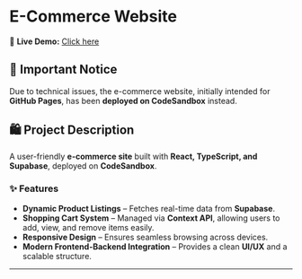 # E-Commerce Website  

🚀 **Live Demo:** [Click here](https://nj79s5.csb.app/)  

## 📢 Important Notice  
Due to technical issues, the e-commerce website, initially intended for **GitHub Pages**, has been **deployed on CodeSandbox** instead.  

## 🛍️ Project Description  
A user-friendly **e-commerce site** built with **React, TypeScript, and Supabase**, deployed on **CodeSandbox**.  

### ✨ Features  
- **Dynamic Product Listings** – Fetches real-time data from **Supabase**.  
- **Shopping Cart System** – Managed via **Context API**, allowing users to add, view, and remove items easily.  
- **Responsive Design** – Ensures seamless browsing across devices.  
- **Modern Frontend-Backend Integration** – Provides a clean **UI/UX** and a scalable structure.  

---------------------------------------------------------------------------------------------------------------------------------
